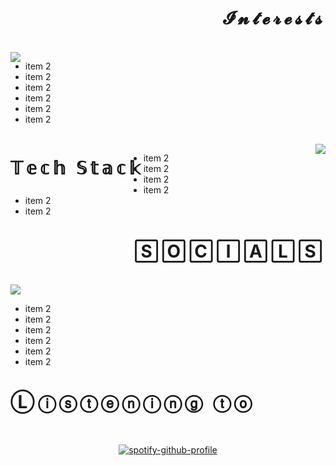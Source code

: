 <body>
<div>
  <h1 style="letter-spacing: 5px;" align="right"> 𝓘𝓷𝓽𝓮𝓻𝓮𝓼𝓽𝓼 </h1><br>
    <img src="https://64.media.tumblr.com/d8a0b9c5763822186d1850c84540e7ae/da6337b831aba94d-76/s540x810/617c5f67c6dd9f5bd60d16aad771a9c706706823.gifv" align="left"/>
    <ul>
      <li>item 2</li>
      <li>item 2</li>
      <li>item 2</li>
      <li>item 2</li>
      <li>item 2</li>
      <li>item 2</li>
    </ul>
</div>
<div>
<h1 align="left" style="letter-spacing: 5px; float: left"> 𝕋𝕖𝕔𝕙 𝕊𝕥𝕒𝕔𝕜 </h1><br>
  <div align="right">
  <img src="https://64.media.tumblr.com/5ef9b6637f207f03394c83880355c83b/tumblr_oppipsA23V1s4u80lo1_500.gifv" align="right"/>
  </div>
   <p>
    <ul>
      <li>item 2</li>
      <li>item 2</li>
      <li>item 2</li>
      <li>item 2</li>
      <li>item 2</li>
      <li>item 2</li>
    </ul>
  </p>
</div>
<div>
<h1 align="right" style="letter-spacing: 5px;"> 🅂🄾🄲🄸🄰🄻🅂 </h1><br>
  <div align="left">
  <img src="https://64.media.tumblr.com/4922f5fa92c0e6e4893fa3536326bfda/tumblr_pwo6kiqAao1uq2sr8o1_500.gifv"/>
  </div>
    <p>
    <ul>
      <li>item 2</li>
      <li>item 2</li>
      <li>item 2</li>
      <li>item 2</li>
      <li>item 2</li>
      <li>item 2</li>
    </ul>
  </p>
</div>
<div>
  <h1 align="left" style="letter-spacing: 5px;"> Ⓛⓘⓢⓣⓔⓝⓘⓝⓖ ⓣⓞ </h1><br>
  
  <div align="center">
  
[![spotify-github-profile](https://spotify-github-profile.vercel.app/api/view?uid=pikatree1&cover_image=true&theme=natemoo-re)](https://github.com/kittinan/spotify-github-profile)
</div>
</div>
  
</body>
